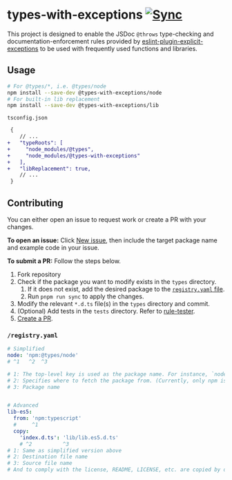 # types-with-exceptions [![Sync](https://github.com/Xvezda/types-with-exceptions/actions/workflows/sync.yml/badge.svg)](https://github.com/Xvezda/types-with-exceptions/actions/workflows/sync.yml)

This project is designed to enable the JSDoc `@throws` type-checking and documentation-enforcement rules provided by [eslint-plugin-explicit-exceptions](https://github.com/Xvezda/eslint-plugin-explicit-exceptions) to be used with frequently used functions and libraries.

## Usage

```sh
# For @types/*, i.e. @types/node
npm install --save-dev @types-with-exceptions/node
# For built-in lib replacement
npm install --save-dev @types-with-exceptions/lib
```
`tsconfig.json`
```diff
 {
    // ...
+   "typeRoots": [
+     "node_modules/@types",
+     "node_modules/@types-with-exceptions"
+   ],
+   "libReplacement": true,
    // ...
 }
```

## Contributing

You can either open an issue to request work or create a PR with your changes.

**To open an issue:**
Click [New issue](https://github.com/Xvezda/types-with-exceptions/issues/new), then include the target package name and example code in your issue.

**To submit a PR:**
Follow the steps below.

1. Fork repository
1. Check if the package you want to modify exists in the `types` directory.
   1. If it does not exist, add the desired package to the [`registry.yaml` file](https://github.com/Xvezda/types-with-exceptions?tab=readme-ov-file#registryyaml).
   1. Run `pnpm run sync` to apply the changes.
1. Modify the relevant `*.d.ts` file(s) in the `types` directory and commit.
1. (Optional) Add tests in the `tests` directory. Refer to [rule-tester](https://typescript-eslint.io/packages/rule-tester).
1. [Create a PR](https://github.com/Xvezda/types-with-exceptions/compare).

### `/registry.yaml`

```yaml
# Simplified
node: 'npm:@types/node'
# ^1   ^2  ^3

# 1: The top-level key is used as the package name. For instance, `node` becomes `@types-with-exceptions/node`
# 2: Specifies where to fetch the package from. (Currently, only npm is supported.)
# 3: Package name


# Advanced
lib-es5:
  from: 'npm:typescript'
  #     ^1
  copy:
    'index.d.ts': 'lib/lib.es5.d.ts'
    # ^2          ^3
# 1: Same as simplified version above
# 2: Destination file name
# 3: Source file name
# And to comply with the license, README, LICENSE, etc. are copied by default without needing to specify them separately.
```
